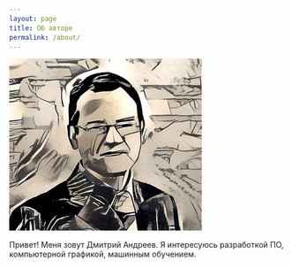 ```yaml
---
layout: page
title: Об авторе
permalink: /about/
---
```


![Dmitry Andreev](/assets/dima_styled.jpg)


Привет! Меня зовут Дмитрий Андреев. Я интересуюсь разработкой ПО, компьютерной графикой, машинным обучением.





